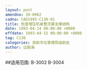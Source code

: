 ```yaml
---
layout: post
amendno: 39-0962
cadno: CAD1993-C130-01
title: 检查增压机身整流罩支撑结构
date: 1993-04-14 00:00:00 +0800
effdate: 1993-04-15 00:00:00 +0800
tag: C130
categories: 民航华北管理局适航处
author: 边振海
---
```


##适用范围:
B-3002 B-3004

